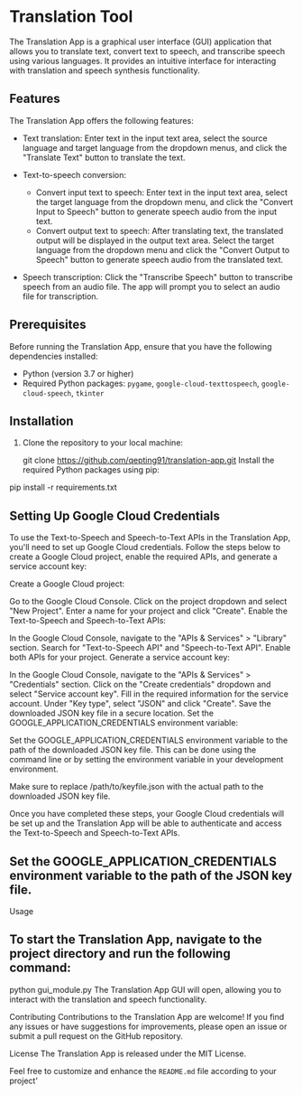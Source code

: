 # Translation Tool
 The Translation App is a graphical user interface (GUI) application that allows you to translate text, convert text to speech, and transcribe speech using various languages. It provides an intuitive interface for interacting with translation and speech synthesis functionality.
## Features

The Translation App offers the following features:

- Text translation: Enter text in the input text area, select the source language and target language from the dropdown menus, and click the "Translate Text" button to translate the text.

- Text-to-speech conversion:
  - Convert input text to speech: Enter text in the input text area, select the target language from the dropdown menu, and click the "Convert Input to Speech" button to generate speech audio from the input text.
  - Convert output text to speech: After translating text, the translated output will be displayed in the output text area. Select the target language from the dropdown menu and click the "Convert Output to Speech" button to generate speech audio from the translated text.

- Speech transcription: Click the "Transcribe Speech" button to transcribe speech from an audio file. The app will prompt you to select an audio file for transcription.

## Prerequisites

Before running the Translation App, ensure that you have the following dependencies installed:

- Python (version 3.7 or higher)
- Required Python packages: `pygame`, `google-cloud-texttospeech`, `google-cloud-speech`, `tkinter`

## Installation

1. Clone the repository to your local machine:

   git clone https://github.com/qepting91/translation-app.git
Install the required Python packages using pip:

pip install -r requirements.txt


## Setting Up Google Cloud Credentials
To use the Text-to-Speech and Speech-to-Text APIs in the Translation App, you'll need to set up Google Cloud credentials. Follow the steps below to create a Google Cloud project, enable the required APIs, and generate a service account key:

Create a Google Cloud project:

Go to the Google Cloud Console.
Click on the project dropdown and select "New Project".
Enter a name for your project and click "Create".
Enable the Text-to-Speech and Speech-to-Text APIs:

In the Google Cloud Console, navigate to the "APIs & Services" > "Library" section.
Search for "Text-to-Speech API" and "Speech-to-Text API".
Enable both APIs for your project.
Generate a service account key:

In the Google Cloud Console, navigate to the "APIs & Services" > "Credentials" section.
Click on the "Create credentials" dropdown and select "Service account key".
Fill in the required information for the service account.
Under "Key type", select "JSON" and click "Create".
Save the downloaded JSON key file in a secure location.
Set the GOOGLE_APPLICATION_CREDENTIALS environment variable:

Set the GOOGLE_APPLICATION_CREDENTIALS environment variable to the path of the downloaded JSON key file.
This can be done using the command line or by setting the environment variable in your development environment.

Make sure to replace /path/to/keyfile.json with the actual path to the downloaded JSON key file.

Once you have completed these steps, your Google Cloud credentials will be set up and the Translation App will be able to authenticate and access the Text-to-Speech and Speech-to-Text APIs.

## Set the GOOGLE_APPLICATION_CREDENTIALS environment variable to the path of the JSON key file.
Usage

## To start the Translation App, navigate to the project directory and run the following command:

python gui_module.py
The Translation App GUI will open, allowing you to interact with the translation and speech functionality.

Contributing
Contributions to the Translation App are welcome! If you find any issues or have suggestions for improvements, please open an issue or submit a pull request on the GitHub repository.

License
The Translation App is released under the MIT License.


Feel free to customize and enhance the `README.md` file according to your project'